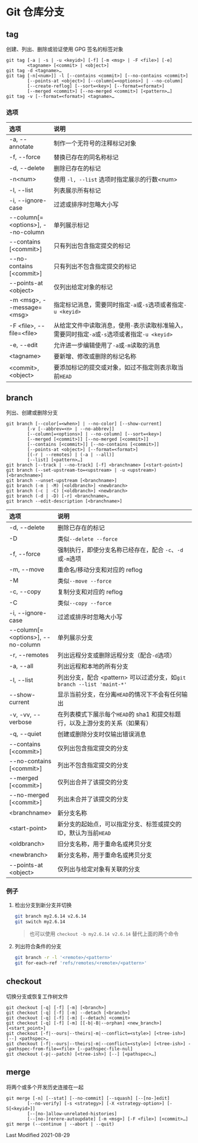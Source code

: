 # Git 仓库分支

## tag

创建、列出、删除或验证使用 GPG 签名的标签对象

```
git tag [-a | -s | -u <keyid>] [-f] [-m <msg> | -F <file>] [-e]
        <tagname> [<commit> | <object>]
git tag -d <tagname>…​
git tag [-n[<num>]] -l [--contains <commit>] [--no-contains <commit>]
        [--points-at <object>] [--column[=<options>] | --no-column]
        [--create-reflog] [--sort=<key>] [--format=<format>]
        [--merged <commit>] [--no-merged <commit>] [<pattern>…​]
git tag -v [--format=<format>] <tagname>…​
```

### 选项

<style>
table th:first-of-type {
    width: 24%;
}
</style>

| 选项                                | 说明                                                                                          |
| :---------------------------------- | :-------------------------------------------------------------------------------------------- |
| -a, --annotate                      | 制作一个无符号的注释标记对象                                                                  |
| -f, --force                         | 替换已存在的同名称标记                                                                        |
| -d, --delete                        | 删除已存在的标记                                                                              |
| -n\<num\>                           | 使用 `-l, --list` 选项时指定展示的行数\<num\>                                                 |
| -l, --list                          | 列表展示所有标记                                                                              |
| -i, --ignore-case                   | 过滤或排序时忽略大小写                                                                        |
| --column[=\<options\>], --no-column | 单列展示标记                                                                                  |
| --contains [\<commit\>]             | 只有列出包含指定提交的标记                                                                    |
| --no-contains [\<commit\>]          | 只有列出不包含指定提交的标记                                                                  |
| --points-at \<object\>              | 仅列出给定对象的标记                                                                          |
| -m \<msg\>, --message=\<msg\>       | 指定标记消息，需要同时指定`-a`或`-s`选项或者指定`-u <keyid>`                                  |
| -F \<file\>, --file=\<file\>        | 从给定文件中读取消息，使用`-`表示读取标准输入，需要同时指定`-a`或`-s`选项或者指定`-u <keyid>` |
| -e, --edit                          | 允许进一步编辑使用了`-a`或`-m`读取的消息                                                      |
| \<tagname\>                         | 要新增、修改或删除的标记名称                                                                  |
| \<commit\>, \<object\>              | 要添加标记的提交或对象，如过不指定则表示取当前`HEAD`                                          |

## branch

列出、创建或删除分支

```
git branch [--color[=<when>] | --no-color] [--show-current]
        [-v [--abbrev=<n> | --no-abbrev]]
        [--column[=<options>] | --no-column] [--sort=<key>]
        [--merged [<commit>]] [--no-merged [<commit>]]
        [--contains [<commit>]] [--no-contains [<commit>]]
        [--points-at <object>] [--format=<format>]
        [(-r | --remotes) | (-a | --all)]
        [--list] [<pattern>…​]
git branch [--track | --no-track] [-f] <branchname> [<start-point>]
git branch (--set-upstream-to=<upstream> | -u <upstream>) [<branchname>]
git branch --unset-upstream [<branchname>]
git branch (-m | -M) [<oldbranch>] <newbranch>
git branch (-c | -C) [<oldbranch>] <newbranch>
git branch (-d | -D) [-r] <branchname>…​
git branch --edit-description [<branchname>]
```

| 选项                                | 说明                                                                         |
| :---------------------------------- | :--------------------------------------------------------------------------- |
| -d, --delete                        | 删除已存在的标记                                                             |
| -D                                  | 类似`--delete --force`                                                       |
| -f, --force                         | 强制执行，即使分支名称已经存在，配合 `-c`、`-d`或`-m`选项                    |
| -m, --move                          | 重命名/移动分支和对应的 reflog                                               |
| -M                                  | 类似`--move --force`                                                         |
| -c, --copy                          | 复制分支和对应的 reflog                                                      |
| -C                                  | 类似`--copy --force`                                                         |
| -i, --ignore-case                   | 过滤或排序时忽略大小写                                                       |
| --column[=\<options\>], --no-column | 单列展示分支                                                                 |
| -r, --remotes                       | 列出远程分支或删除远程分支（配合`-d`选项）                                   |
| -a, --all                           | 列出远程和本地的所有分支                                                     |
| -l, --list                          | 列出分支，配合 \<pattern\> 可以过滤分支，如`git branch --list 'maint-*'`     |
| --show-current                      | 显示当前分支，在分离`HEAD`的情况下不会有任何输出                             |
| -v, -vv, --verbose                  | 在列表模式下展示每个`HEAD`的 sha1 和提交标题行，以及上游分支的关系（如果有） |
| -q, --quiet                         | 创建或删除分支时仅输出错误消息                                               |
| --contains [\<commit\>]             | 仅列出包含指定提交的分支                                                     |
| --no-contains [\<commit\>]          | 列出不包含指定提交的分支                                                     |
| --merged [\<commit\>]               | 仅列出合并了该提交的分支                                                     |
| --no-merged [\<commit\>]            | 列出未合并了该提交的分支                                                     |
| \<branchname\>                      | 新分支名称                                                                   |
| \<start-point\>                     | 新分支的起始点，可以指定分支、标签或提交的 ID，默认为当前`HEAD`              |
| \<oldbranch\>                       | 旧分支名称，用于重命名或拷贝分支                                             |
| \<newbranch\>                       | 新分支名称，用于重命名或拷贝分支                                             |
| --points-at \<object\>              | 仅列出与给定对象有关联的分支                                                 |

### 例子

1. 检出分支到新分支并切换

   ```bash
   git branch my2.6.14 v2.6.14
   git switch my2.6.14
   ```

   > 也可以使用 `checkout -b my2.6.14 v2.6.14` 替代上面的两个命令

2. 列出符合条件的分支

   ```bash
   git branch -r -l '<remote>/<pattern>'
   git for-each-ref 'refs/remotes/<remote>/<pattern>'
   ```

## checkout

切换分支或恢复工作树文件

```
git checkout [-q] [-f] [-m] [<branch>]
git checkout [-q] [-f] [-m] --detach [<branch>]
git checkout [-q] [-f] [-m] [--detach] <commit>
git checkout [-q] [-f] [-m] [[-b|-B|--orphan] <new_branch>] [<start_point>]
git checkout [-f|--ours|--theirs|-m|--conflict=<style>] [<tree-ish>] [--] <pathspec>…​
git checkout [-f|--ours|--theirs|-m|--conflict=<style>] [<tree-ish>] --pathspec-from-file=<file> [--pathspec-file-nul]
git checkout (-p|--patch) [<tree-ish>] [--] [<pathspec>…​]
```

## merge

将两个或多个开发历史连接在一起

```
git merge [-n] [--stat] [--no-commit] [--squash] [--[no-]edit]
        [--no-verify] [-s <strategy>] [-X <strategy-option>] [-S[<keyid>]]
        [--[no-]allow-unrelated-histories]
        [--[no-]rerere-autoupdate] [-m <msg>] [-F <file>] [<commit>…​]
git merge (--continue | --abort | --quit)
```

Last Modified 2021-08-29
